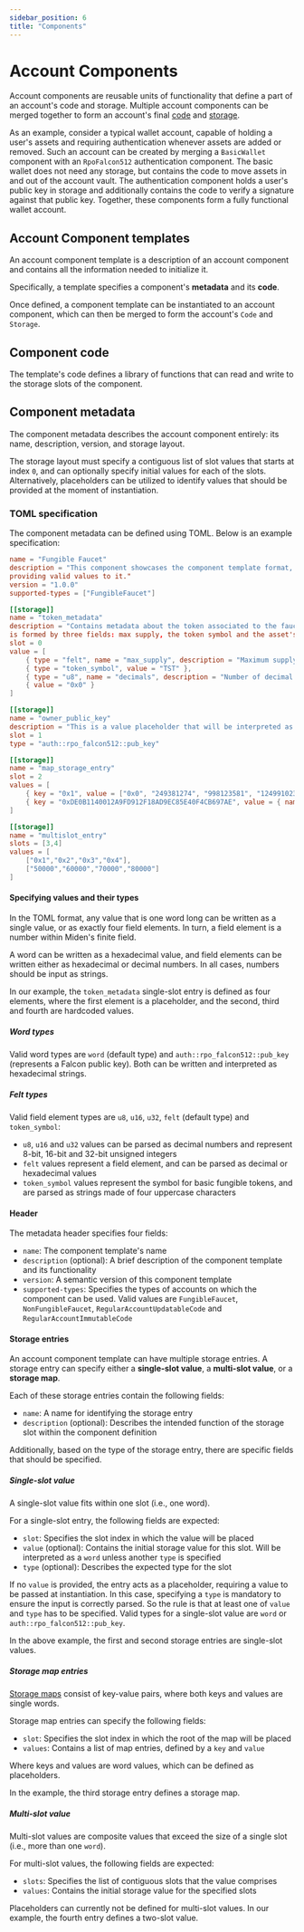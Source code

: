 ```yaml
---
sidebar_position: 6
title: "Components"
---
```


# Account Components

Account components are reusable units of functionality that define a part of an account's code and storage. Multiple account components can be merged together to form an account's final [code](./code) and [storage](./storage).

As an example, consider a typical wallet account, capable of holding a user's assets and requiring authentication whenever assets are added or removed. Such an account can be created by merging a `BasicWallet` component with an `RpoFalcon512` authentication component. The basic wallet does not need any storage, but contains the code to move assets in and out of the account vault. The authentication component holds a user's public key in storage and additionally contains the code to verify a signature against that public key. Together, these components form a fully functional wallet account.

## Account Component templates

An account component template is a description of an account component and contains all the
information needed to initialize it.

Specifically, a template specifies a component's **metadata** and its **code**.

Once defined, a component template can be instantiated to an account component, which can then be
merged to form the account's `Code` and `Storage`.

## Component code

The template's code defines a library of functions that can read and write to the storage slots of the component.

## Component metadata

The component metadata describes the account component entirely: its name, description, version, and storage layout.

The storage layout must specify a contiguous list of slot values that starts at index `0`, and can optionally specify initial values for each of the slots. Alternatively, placeholders can be utilized to identify values that should be provided at the moment of instantiation.

### TOML specification

The component metadata can be defined using TOML. Below is an example specification:

```toml
name = "Fungible Faucet"
description = "This component showcases the component template format, and the different ways of
providing valid values to it."
version = "1.0.0"
supported-types = ["FungibleFaucet"]

[[storage]]
name = "token_metadata"
description = "Contains metadata about the token associated to the faucet account. The metadata
is formed by three fields: max supply, the token symbol and the asset's decimals"
slot = 0
value = [
    { type = "felt", name = "max_supply", description = "Maximum supply of the token in base units" },
    { type = "token_symbol", value = "TST" },
    { type = "u8", name = "decimals", description = "Number of decimal places for converting to absolute units", value = "10" },
    { value = "0x0" }
]

[[storage]]
name = "owner_public_key"
description = "This is a value placeholder that will be interpreted as a Falcon public key"
slot = 1
type = "auth::rpo_falcon512::pub_key"

[[storage]]
name = "map_storage_entry"
slot = 2
values = [
    { key = "0x1", value = ["0x0", "249381274", "998123581", "124991023478"] },
    { key = "0xDE0B1140012A9FD912F18AD9EC85E40F4CB697AE", value = { name = "value_placeholder", description = "This value will be defined at the moment of instantiation" } }
]

[[storage]]
name = "multislot_entry"
slots = [3,4]
values = [
    ["0x1","0x2","0x3","0x4"],
    ["50000","60000","70000","80000"]
]
```

#### Specifying values and their types

In the TOML format, any value that is one word long can be written as a single value, or as exactly four field elements. In turn, a field element is a number within Miden's finite field.

A word can be written as a hexadecimal value, and field elements can be written either as hexadecimal or decimal numbers. In all cases, numbers should be input as strings.

In our example, the `token_metadata` single-slot entry is defined as four elements, where the first element is a placeholder, and the second, third and fourth are hardcoded values.

##### Word types

Valid word types are `word` (default type) and `auth::rpo_falcon512::pub_key` (represents a Falcon public key). Both can be written and interpreted as hexadecimal strings.

##### Felt types

Valid field element types are `u8`, `u16`, `u32`, `felt` (default type) and `token_symbol`:

- `u8`, `u16` and `u32` values can be parsed as decimal numbers and represent 8-bit, 16-bit and 32-bit unsigned integers
- `felt` values represent a field element, and can be parsed as decimal or hexadecimal values
- `token_symbol` values represent the symbol for basic fungible tokens, and are parsed as strings made of four uppercase characters

#### Header

The metadata header specifies four fields:

- `name`: The component template's name
- `description` (optional): A brief description of the component template and its functionality
- `version`: A semantic version of this component template
- `supported-types`: Specifies the types of accounts on which the component can be used. Valid values are `FungibleFaucet`, `NonFungibleFaucet`, `RegularAccountUpdatableCode` and `RegularAccountImmutableCode`

#### Storage entries

An account component template can have multiple storage entries. A storage entry can specify either a **single-slot value**, a **multi-slot value**, or a **storage map**.

Each of these storage entries contain the following fields:

- `name`: A name for identifying the storage entry
- `description` (optional): Describes the intended function of the storage slot within the component definition

Additionally, based on the type of the storage entry, there are specific fields that should be specified.

##### Single-slot value

A single-slot value fits within one slot (i.e., one word).

For a single-slot entry, the following fields are expected:

- `slot`: Specifies the slot index in which the value will be placed
- `value` (optional): Contains the initial storage value for this slot. Will be interpreted as a `word` unless another `type` is specified
- `type` (optional): Describes the expected type for the slot

If no `value` is provided, the entry acts as a placeholder, requiring a value to be passed at instantiation. In this case, specifying a `type` is mandatory to ensure the input is correctly parsed. So the rule is that at least one of `value` and `type` has to be specified.
Valid types for a single-slot value are `word` or `auth::rpo_falcon512::pub_key`.

In the above example, the first and second storage entries are single-slot values.

##### Storage map entries

[Storage maps](./storage#map-slots) consist of key-value pairs, where both keys and values are single words.

Storage map entries can specify the following fields:

- `slot`: Specifies the slot index in which the root of the map will be placed
- `values`: Contains a list of map entries, defined by a `key` and `value`

Where keys and values are word values, which can be defined as placeholders.

In the example, the third storage entry defines a storage map.

##### Multi-slot value

Multi-slot values are composite values that exceed the size of a single slot (i.e., more than one `word`).

For multi-slot values, the following fields are expected:

- `slots`: Specifies the list of contiguous slots that the value comprises
- `values`: Contains the initial storage value for the specified slots

Placeholders can currently not be defined for multi-slot values. In our example, the fourth entry defines a two-slot value.

